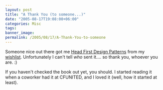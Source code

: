 ```yaml
---
layout: post
title: "A Thank You (to someone...)"
date: "2005-08-17T19:08:00+06:00"
categories: Misc 
tags: 
banner_image: 
permalink: /2005/08/17/A-Thank-You-to-someone
---
```


Someone nice out there got me <a href="http://www.amazon.com/exec/obidos/tg/detail/-/0596007124/qid=1124318181/sr=8-1/ref=pd_bbs_1/002-9095540-0262448?v=glance&s=books&n=507846">Head First Design Patterns</a> from my <a href="http://www.amazon.com/o/registry/2TCL1D08EZEYE">wishlist</a>. Unfortunately I can't tell <i>who</i> sent it.... so thank you, whoever you are. :)

If you haven't checked the book out yet, you should. I started reading it when a coworker had it at CFUNITED, and I loved it (well, how it started at least).